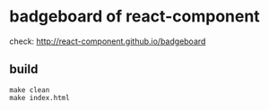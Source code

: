 # badgeboard of react-component

check: http://react-component.github.io/badgeboard

## build

```
make clean
make index.html
```
